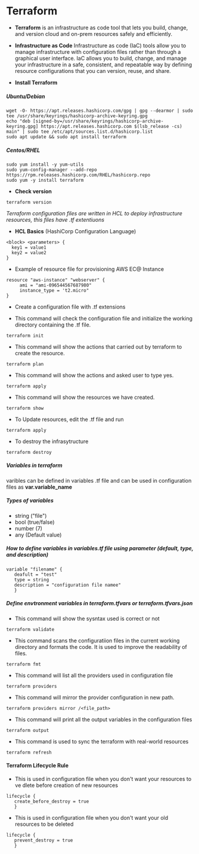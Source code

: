 # Terraform

- **Terraform** is an infrastructure as code tool that lets you build, change, and version cloud and on-prem resources safely and efficiently.

- **Infrastructure as Code** Infrastructure as code (IaC) tools allow you to manage infrastructure with configuration files rather than through a graphical user interface. IaC allows you to build, change, and manage your infrastructure in a safe, consistent, and repeatable way by defining resource configurations that you can version, reuse, and share.

- **Install Terraform** 

##### Ubuntu/Debian
```
wget -O- https://apt.releases.hashicorp.com/gpg | gpg --dearmor | sudo tee /usr/share/keyrings/hashicorp-archive-keyring.gpg
echo "deb [signed-by=/usr/share/keyrings/hashicorp-archive-keyring.gpg] https://apt.releases.hashicorp.com $(lsb_release -cs) main" | sudo tee /etc/apt/sources.list.d/hashicorp.list
sudo apt update && sudo apt install terraform
```
##### Centos/RHEL

```
sudo yum install -y yum-utils
sudo yum-config-manager --add-repo https://rpm.releases.hashicorp.com/RHEL/hashicorp.repo
sudo yum -y install terraform
```
- **Check version**
```
terraform version
```

*Terraform configuration files are written in HCL to deploy infrastructure resources, this files have .tf extentiuons*

- **HCL Basics** (HashiCorp Configuration Language)
```
<block> <parameters> {
  key1 = value1
  key2 = value2
}
```
- Example of resource file for provisioning AWS EC@ Instance
```
resource "aws-instance" "webserver" {
     ami = "ami-096544567687980"
     instance_type = 't2.micro"
}     
```
- Create a configuration file with .tf extensions

- This command will check the configuration file and initialize the   working directory containing   the .tf file.
```
terraform init 
```
- This command  will show the actions that carried out by terraform to create     the resource.
```
terraform plan
```
- This command will show the actions and asked user to type yes.
```
terraform apply
```
- This command will show the resources we have created.
```
terraform show
```
- To Update resources, edit the .tf file and run
```
terraform apply
```
- To destroy the infrasytructure
```
terraform destroy 
```
##### Variables in terraform

varibles can be defined in variables .tf file and can be used in configuration files as **var.variable_name**

##### Types of variables
- string ("file")
- bool (true/false)
- number (7)
- any (Default value)


##### How to define variables in variables.tf file using parameter (default, type, and description)
```
variable "filename" {
   deafult = "test"
   type = string
   description = "configuration file namee"
   }
```
##### Define envtronment variables in terraform.tfvars or terraform.tfvars.json

- This command  will show the sysntax used is correct or not
```
terraform validate
```
- This command scans the configuratiion files in the current working directory and formats the code. It is used to improve the readability of files.
```
terraform fmt
```
- This command will list all the providers used in configuration file
```
terraform providers
```
- This command will mirror the provider configuration in new path.
```
terraform providers mirror /<file_path>
```
- This command will print all the output variables in the configuration files
```
terraform output
```
- This command is used to sync the terraform with real-world resources
```
terraform refresh
```
#### Terraform Lifecycle Rule

- This is used in configuration file when you don't want your resources to ve dlete before creation of new resources
```
lifecycle {
   create_before_destroy = true
   }
```
- This is used in configuration file when you don't want your old resources to be deleted
```
lifecycle {
   prevent_destroy = true
   }
```

